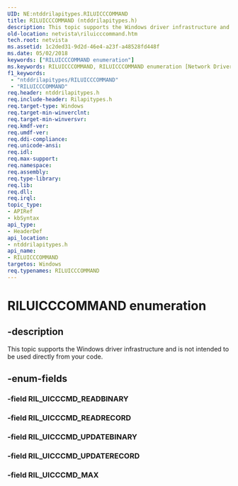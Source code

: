 ```yaml
---
UID: NE:ntddrilapitypes.RILUICCCOMMAND
title: RILUICCCOMMAND (ntddrilapitypes.h)
description: This topic supports the Windows driver infrastructure and is not intended to be used directly from your code.
old-location: netvista\riluicccommand.htm
tech.root: netvista
ms.assetid: 1c2ded31-9d2d-46e4-a23f-a48528fd448f
ms.date: 05/02/2018
keywords: ["RILUICCCOMMAND enumeration"]
ms.keywords: RILUICCCOMMAND, RILUICCCOMMAND enumeration [Network Drivers Starting with Windows Vista], RIL_UICCCMD_MAX, RIL_UICCCMD_READRECORD, RIL_UICCCMD_UPDATEBINARY, RIL_UICCCMD_UPDATERECORD, netvista.riluicccommand, ntddrilapitypes/RILUICCCOMMAND, ntddrilapitypes/RIL_UICCCMD_MAX, ntddrilapitypes/RIL_UICCCMD_READRECORD, ntddrilapitypes/RIL_UICCCMD_UPDATEBINARY, ntddrilapitypes/RIL_UICCCMD_UPDATERECORD
f1_keywords:
 - "ntddrilapitypes/RILUICCCOMMAND"
 - "RILUICCCOMMAND"
req.header: ntddrilapitypes.h
req.include-header: Rilapitypes.h
req.target-type: Windows
req.target-min-winverclnt: 
req.target-min-winversvr: 
req.kmdf-ver: 
req.umdf-ver: 
req.ddi-compliance: 
req.unicode-ansi: 
req.idl: 
req.max-support: 
req.namespace: 
req.assembly: 
req.type-library: 
req.lib: 
req.dll: 
req.irql: 
topic_type:
- APIRef
- kbSyntax
api_type:
- HeaderDef
api_location:
- ntddrilapitypes.h
api_name:
- RILUICCCOMMAND
targetos: Windows
req.typenames: RILUICCCOMMAND
---
```


# RILUICCCOMMAND enumeration


## -description


This topic supports the Windows driver infrastructure and is not intended to be used directly from your code.


## -enum-fields




### -field RIL_UICCCMD_READBINARY


### -field RIL_UICCCMD_READRECORD


### -field RIL_UICCCMD_UPDATEBINARY


### -field RIL_UICCCMD_UPDATERECORD


### -field RIL_UICCCMD_MAX

